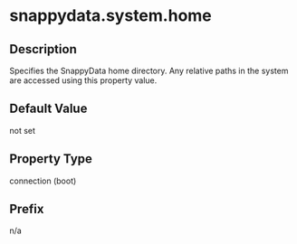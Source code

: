 # snappydata.system.home

## Description

Specifies the SnappyData home directory. Any relative paths in the system are accessed using this property value.

## Default Value

not set

## Property Type

connection (boot)

## Prefix

n/a
